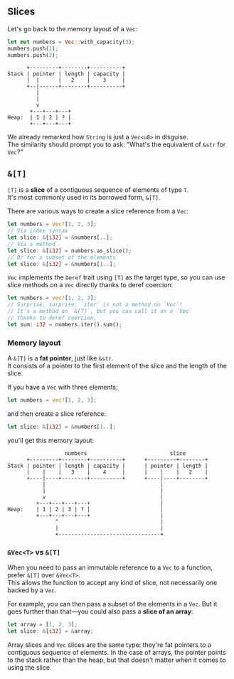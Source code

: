 ## Slices

Let's go back to the memory layout of a `Vec`:

```rust
let mut numbers = Vec::with_capacity(3);
numbers.push(1);
numbers.push(2);
```

```text
      +---------+--------+----------+
Stack | pointer | length | capacity | 
      |  |      |   2    |    3     |
      +--|------+--------+----------+
         |
         |
         v
       +---+---+---+
Heap:  | 1 | 2 | ? |
       +---+---+---+
```

We already remarked how `String` is just a `Vec<u8>` in disguise.\
The similarity should prompt you to ask: "What's the equivalent of `&str` for `Vec`?"

## `&[T]`

`[T]` is a **slice** of a contiguous sequence of elements of type `T`.\
It's most commonly used in its borrowed form, `&[T]`.

There are various ways to create a slice reference from a `Vec`:

```rust
let numbers = vec![1, 2, 3];
// Via index syntax
let slice: &[i32] = &numbers[..];
// Via a method
let slice: &[i32] = numbers.as_slice();
// Or for a subset of the elements
let slice: &[i32] = &numbers[1..];
```

`Vec` implements the `Deref` trait using `[T]` as the target type, so you can use slice methods on a `Vec` directly
thanks to deref coercion:

```rust
let numbers = vec![1, 2, 3];
// Surprise, surprise: `iter` is not a method on `Vec`!
// It's a method on `&[T]`, but you can call it on a `Vec` 
// thanks to deref coercion.
let sum: i32 = numbers.iter().sum();
```

### Memory layout

A `&[T]` is a **fat pointer**, just like `&str`.\
It consists of a pointer to the first element of the slice and the length of the slice.

If you have a `Vec` with three elements:

```rust
let numbers = vec![1, 2, 3];
```

and then create a slice reference:

```rust
let slice: &[i32] = &numbers[1..];
```

you'll get this memory layout:

```text
                  numbers                          slice
      +---------+--------+----------+      +---------+--------+
Stack | pointer | length | capacity |      | pointer | length |
      |    |    |   3    |    4     |      |    |    |   2    |
      +----|----+--------+----------+      +----|----+--------+
           |                                    |  
           |                                    |
           v                                    | 
         +---+---+---+---+                      |
Heap:    | 1 | 2 | 3 | ? |                      |
         +---+---+---+---+                      |
               ^                                |
               |                                |
               +--------------------------------+
```

### `&Vec<T>` vs `&[T]`

When you need to pass an immutable reference to a `Vec` to a function, prefer `&[T]` over `&Vec<T>`.\
This allows the function to accept any kind of slice, not necessarily one backed by a `Vec`.

For example, you can then pass a subset of the elements in a `Vec`.
But it goes further than that—you could also pass a **slice of an array**:

```rust
let array = [1, 2, 3];
let slice: &[i32] = &array;
```

Array slices and `Vec` slices are the same type: they're fat pointers to a contiguous sequence of elements.
In the case of arrays, the pointer points to the stack rather than the heap, but that doesn't matter
when it comes to using the slice.
